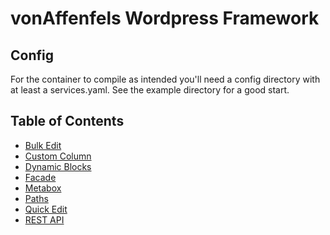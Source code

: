 # vonAffenfels Wordpress Framework

## Config

For the container to compile as intended you'll need a config directory with at least a services.yaml. See the example
directory for a good start.

## Table of Contents

- [Bulk Edit](./docs/BulkEdit.md)
- [Custom Column](./docs/CustomColumn.md)
- [Dynamic Blocks](./docs/DynamicBlocks.md)
- [Facade](./docs/Facade.md)
- [Metabox](./docs/Metabox.md)
- [Paths](./docs/Paths.md)
- [Quick Edit](./docs/QuickEdit.md)
- [REST API](./docs/RestApi.md)

